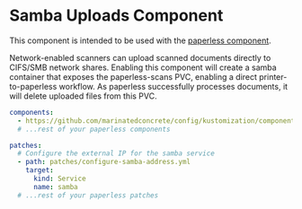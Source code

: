 # Samba Uploads Component

This component is intended to be used with the [paperless component](../paperless/README.md).

Network-enabled scanners can upload scanned documents directly to CIFS/SMB network shares. Enabling this component will create a samba container that exposes the paperless-scans PVC, enabling a direct printer-to-paperless workflow. As paperless successfully processes documents, it will delete uploaded files from this PVC.

```yaml
components:
  - https://github.com/marinatedconcrete/config/kustomization/components/samba-upload
  # ...rest of your paperless components

patches:
  # Configure the external IP for the samba service
  - path: patches/configure-samba-address.yml
    target:
      kind: Service
      name: samba
  # ...rest of your paperless patches
```

